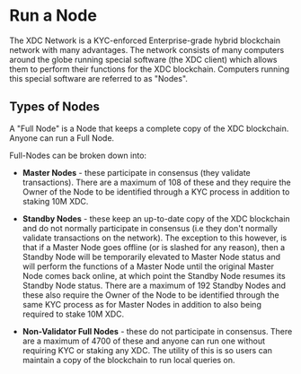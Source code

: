 # Run a Node

The XDC Network is a KYC-enforced Enterprise-grade hybrid blockchain network with many advantages. The network consists of many computers around the globe running special software (the XDC client) which allows them to perform their functions for the XDC blockchain. Computers running this special software are referred to as "Nodes".

## Types of Nodes

A "Full Node" is a Node that keeps a complete copy of the XDC blockchain. Anyone can run a Full Node.

Full-Nodes can be broken down into:

* **Master Nodes** - these participate in consensus (they validate transactions). There are a maximum of 108 of these and they require the Owner of the Node to be identified through a KYC process in addition to staking 10M XDC.

* **Standby Nodes** - these keep an up-to-date copy of the XDC blockchain and do not normally participate in consensus (i.e they don't normally validate transactions on the network). The exception to this however, is that if a Master Node goes offline (or is slashed for any reason), then a Standby Node will be temporarily elevated to Master Node status and will perform the functions of a Master Node until the original Master Node comes back online, at which point the Standby Node resumes its Standby Node status. There are a maximum of 192 Standby Nodes and these also require the Owner of the Node to be identified through the same KYC process as for Master Nodes in addition to also being required to stake 10M XDC.

* **Non-Validator Full Nodes** - these do not participate in consensus. There are a maximum of 4700 of these and anyone can run one without requiring KYC or staking any XDC. The utility of this is so users can maintain a copy of the blockchain to run local queries on.
